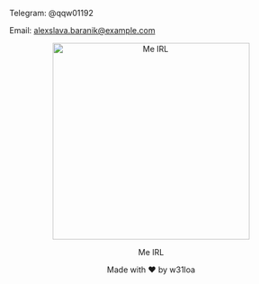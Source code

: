

Telegram: @qqw01192

Email: alexslava.baranik@example.com



<div align="center"> <img src="https://chat.mistral.ai/_next/image?url=https%3A%2F%2Fmistralaichatupprodswe.blob.core.windows.net%2Fchat-images%2Fassistant%2Fd0%2F8f%2Fb0%2Fd08fb02d-8050-4482-975f-651ab8294e81%2Fc7415844-b43d-417b-aec2-c1ae1b032815%2Fa11c2975-394a-45fd-a8f3-18d4fc3e17bd%3Fsv%3D2024-11-04%26st%3D2024-11-22T13%253A32%253A42Z%26se%3D2024-11-22T14%253A32%253A42Z%26sr%3Db%26sp%3Drade%26sig%3DHkm6IPL6cVsgRgRkxkDMks2Y8%252Fexw9o%252FxNXAs7cp14Q%253D&w=1080&q=75" alt="Me IRL" width="350"/> <p>Me IRL</p> </div>



<div align="center"> <p>Made with ❤️ by w31loa</p> </div>

